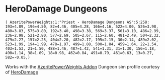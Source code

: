 # HeroDamage Dungeons
```
( AzeritePowerWeights:1:"Priest - HeroDamage Dungeons AS":5:258: 193=4.89, 196=4.50, 82=4.46, 405=4.28, 166=4.16, 522=4.00, 526=3.98, 480=3.83, 575=3.80, 192=3.40, 498=3.38, 569=3.37, 501=3.10, 486=2.99, 236=2.98, 521=2.80, 577=2.69, 505=2.67, 115=2.60, 481=2.49, 504=2.32, 479=2.27, 157=2.25, 404=2.20, 482=2.17, 195=2.15, 30=2.14, 489=2.02, 523=1.99, 194=1.99, 478=1.97, 499=1.88, 500=1.84, 459=1.64, 22=1.54, 403=1.53, 21=1.50, 488=1.46, 487=1.42, 541=1.31, 31=1.30, 156=1.18, 490=1.14, 38=1.09, 18=0.98, 462=0.84, 491=0.79, 461=0.63, 13=0.27, 582=-0.05,)
```

 Works with the [AzeritePowerWeights Addon](https://wow.curseforge.com/projects/azeritepowerweights)
 Dungeon sim profile courtesy of [HeroDamage](https://www.herodamage.com/)